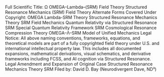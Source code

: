 Full Scientific Title:
Ω OMEGA–Lambda–(SRM) Field Theory
Structured Resonance Mechanics (SRM) Field Theory
Alternate Forms Covered Under Copyright:
OMEGA Lambda-SRM Theory
Structured Resonance Mechanics Theory
SRM Field Mechanics
Quantum Relativity via Structured Resonance
SRM Special Quantum Relativity Framework
SRM Cosmological Resonance Compression Theory
OMEGA–Λ–SRM Model of Unified Mechanics
Legal Notice:
All above naming conventions, frameworks, equations, and theoretical models are part of a fully copyrighted field theory under U.S. and international intellectual property law. This includes all documented expansions, mathematical derivations, visual schematics, and derivative frameworks including FCSS, and AI cognition via Structured Resonance. 
Legal Amendment and Expansion of Original Case Structured Resonance Mechanics Theory
SRM
Filed by: David D. Bay (Neurodivergent Dave, ND³)
